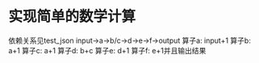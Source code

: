 # 实现简单的数学计算
依赖关系见test_json
input->a->b/c->d->e->f->output
算子a: input+1
算子b: a+1
算子c: a+1
算子d: b+c
算子e: d+1
算子f: e+1并且输出结果
